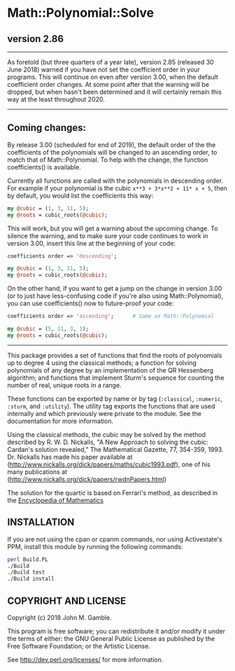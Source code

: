 # Math::Polynomial::Solve

## version 2.86

---
As foretold (but three quarters of a year late), version 2.85
(released 30 June 2018) warned if you have not set the coefficient order
in your programs. This will continue on even after version 3.00, when the
default coefficient order changes. At some point after that the warning
will be dropped, but when hasn't been determined and it will certainly
remain this way at the least throughout 2020.

---

## Coming changes:

By release 3.00 (scheduled for end of 2019), the default order of the the
coefficients of the polynomials will be changed to an ascending order,
to match that of Math::Polynomial. To help with the change, the function
coefficients() is available.

Currently all functions are called with the polynomials in descending order.
For example if your polynomial is the cubic `x**3 + 3*x**2 + 11* x + 5`, then
by default, you would list the coefficients this way:

```perl
my @cubic = (1, 3, 11, 5);
my @roots = cubic_roots(@cubic);
```

This will work, but you will get a warning about the upcoming change. To
silence the warning, and to make sure your code continues to work in
version 3.00, insert this line at the beginning of your code:

```perl
coefficients order => 'descending';

my @cubic = (1, 3, 11, 5);
my @roots = cubic_roots(@cubic);
```

On the other hand, if you want to get a jump on the change in version
3.00 (or to just have less-confusing code if you're also using
Math::Polynomial), you can use coefficients() now to future-proof
your code:

```perl
coefficients order => 'ascending';      # Same as Math::Polynomial

my @cubic = (5, 11, 3, 1);
my @roots = cubic_roots(@cubic);
```

---

This package provides a set of functions that find the roots of
polynomials up to degree 4 using the classical methods; a function
for solving polynomials of any degree by an implementation of the
QR Hessenberg algorithm; and functions that implement Sturm's
sequence for counting the number of real, unique roots in a range.

These functions can be exported by name or by tag (`:classical`,
`:numeric`, `:sturm`, and `:utility`). The utility tag exports the
functions that are used internally and which previously were private
to the module. See the documentation for more information.

Using the classical methods, the cubic may be solved by the method
described by R. W. D. Nickalls, "A New Approach to solving the cubic:
Cardan's solution revealed," The Mathematical Gazette, 77, 354-359, 1993.
Dr. Nickalls has made his paper available at
(http://www.nickalls.org/dick/papers/maths/cubic1993.pdf), one of his
many publications at (http://www.nickalls.org/dick/papers/rwdnPapers.html)

The solution for the quartic is based on Ferrari's method, as described in the
[Encyclopedia of Mathematics](https://www.encyclopediaofmath.org/index.php/Ferrari_method)

## INSTALLATION

If you are not using the cpan or cpanm commands, nor using Activestate's PPM,
install this module by running the following commands:

```sh
perl Build.PL
./Build
./Build test
./Build install
```

## COPYRIGHT AND LICENSE

Copyright (c) 2018 John M. Gamble.

This program is free software; you can redistribute it and/or modify it
under the terms of either: the GNU General Public License as published
by the Free Software Foundation; or the Artistic License.

See http://dev.perl.org/licenses/ for more information.

